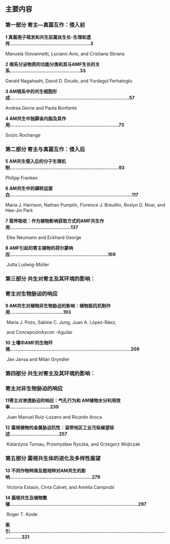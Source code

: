 ## 主要内容

### 第一部分 寄主—真菌互作：侵入前

**1 真菌孢子萌发和共生前菌丝生长-生理和遗传......................................................3**

   Manuela Giovannetti, Luciano Avio, and Cristiana Sbrana

**2 根系分泌物质的功能分类和其与AMF生长的关系...............................................33**

   Gerald Nagahashi, David D. Douds, and Yurdagul Ferhatoglu

**3 AM根系中的共生细胞形成................................................................................57**

   Andrea Genre and Paola Bonfante

**4 AM共生中独脚金内脂及其作用.........................................................................73**

   Soizic Rochange

### 第二部分 寄主与真菌互作：侵入后

**5 AM共生侵入后的分子生理机制.........................................................................93**

   Philipp Franken

**6 AM共生中的磷转运蛋白..................................................................................117**

   Maria J. Harrison, Nathan Pumplin, Florence J. Breuillin,
   Roslyn D. Noar, and Hee-Jin Park

**7 营养吸收：作为植物影响获取方式的AMF共生作用.........................................137**

​    Elke Neumann and Eckhard George

**8 AMF引起的寄主植物的荷尔蒙响应..................................................................169**

​    Jutta Ludwig-Müller

### 第三部分 共生对寄主及其环境的影响：

###                  寄主对生物胁迫的响应

**9 AM共生对植物非生物胁迫的影响：植物抵抗机制作用....................................193**

​    María J. Pozo, Sabine C. Jung, Juan A. López-Ráez, 

​    and ConcepciónAzcón  -Aguilar

**10 土壤中AMF的生物环境.................................................................................209**

​     Jan Jansa and Milan Gryndler

### 第四部分 共生对寄主及其环境的影响：

###                  寄主对非生物胁迫的响应

**11寄主对渗透胁迫的响应：气孔行为和 AM植物水分利用效率...........................239**

​     Juan Manuel Ruiz-Lozano and Ricardo Aroca

**12 菌根植物的金属胁迫抗性：温带地区工业污染展望综述.................................257**

​     Katarzyna Turnau, Przemysław Ryszka, and Grzegorz Wojtczak

### 第五部分 菌根共生体的进化及多样性展望

**13 不同作物种类及栽培种对AM共生的影响.......................................................279**

​     Victoria Estaún, Cinta Calvet, and Amèlia Camprubí

**14 菌根共生及植物繁殖......................................................................................297**

​     Roger T. Koide

**索引...................................................................................................................321**







​       


